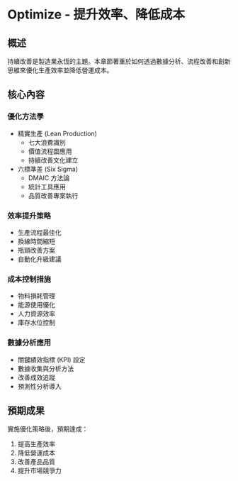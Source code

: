 # Optimize - 提升效率、降低成本

## 概述
持續改善是製造業永恆的主題。本章節著重於如何透過數據分析、流程改善和創新思維來優化生產效率並降低營運成本。

## 核心內容

### 優化方法學
- 精實生產 (Lean Production)
  - 七大浪費識別
  - 價值流程圖應用
  - 持續改善文化建立
- 六標準差 (Six Sigma)
  - DMAIC 方法論
  - 統計工具應用
  - 品質改善專案執行

### 效率提升策略
- 生產流程最佳化
- 換線時間縮短
- 瓶頸改善方案
- 自動化升級建議

### 成本控制措施
- 物料損耗管理
- 能源使用優化
- 人力資源效率
- 庫存水位控制

### 數據分析應用
- 關鍵績效指標 (KPI) 設定
- 數據收集與分析方法
- 改善成效追蹤
- 預測性分析導入

## 預期成果
實施優化策略後，預期達成：
1. 提高生產效率
2. 降低營運成本
3. 改善產品品質
4. 提升市場競爭力